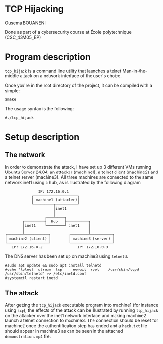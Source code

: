 TCP Hijacking
====

Ousema BOUANENI

Done as part of a cybersecurity course at École polytechnique (CSC_43M05_EP)

# Program description
`tcp_hijack` is a command line utility that launches a telnet Man-in-the-middle attack on a network interface of the user's choice.

Once you're in the root directory of the project, it can be compiled with a simple:
```console
$make
```

The usage syntax is the following:
```console
#./tcp_hijack
```

# Setup description
## The network
In order to demonstrate the attack, I have set up 3 different VMs running Ubuntu Server 24.04: an attacker (machine1), a telnet client (machine2) and a telnet server (machine3). All three machines are connected to the same network inet1 using a hub, as is illustrated by the following diagram:
```
               IP: 172.16.0.1                 
            ┌────────────────────┐             
            │ machine1 (attacker)│             
            └─────────┬──────────┘             
                      │inet1                 
                      │                        
                  ┌───┴────┐                   
        ┌─────────┤  Hub   ├──────────┐         
        │inet1    └────────┘ inet1    │         
        │                             │         
┌───────┴───────────┐        ┌────────┴──────────┐
│ machine2 (client) │        │ machine3 (server) │
└───────────────────┘        └───────────────────┘
   IP: 172.16.0.2                IP: 172.16.0.3  
```

The DNS server has been set up on machine3 using `telnetd`.
```console
#sudo apt update && sudo apt install telnetd
#echo 'telnet  stream  tcp     nowait  root    /usr/sbin/tcpd  /usr/sbin/telnetd' >> /etc/inetd.conf
#systemctl restart inetd
```

## The attack
After getting the `tcp_hijack` executable program into machine1 (for instance using `scp`), the effects of the attack can be illustrated by running `tcp_hijack` on the attacker over the inet1 network interface and making machine2 launch a telnet connection to machine3. The connection should be reset for machine2 once the authentification step has ended and a `hack.txt` file should appear in machine3 as can be seen in the attached `demonstration.mp4` file.